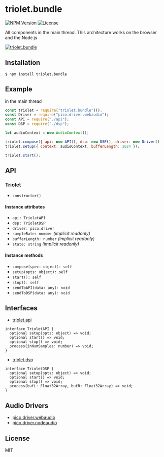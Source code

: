 # triolet.bundle
[![NPM Version](http://img.shields.io/npm/v/triolet.bundle.svg?style=flat-square)](https://www.npmjs.org/package/triolet.bundle)
[![License](http://img.shields.io/badge/license-MIT-brightgreen.svg?style=flat-square)](http://mohayonao.mit-license.org/)

All components in the main thread. This architecture works on the browser and the Node.js

[![triolet.bundle](https://raw.githubusercontent.com/wiki/mohayonao/triolet/images/triolet.bundle.png)](https://github.com/mohayonao/triolet/tree/master/triolet.bundle)

## Installation

```
$ npm install triolet.bundle
```

## Example

in the main thread

```js
const triolet = require("triolet.bundle")();
const Driver = require("pico.driver.webaudio");
const API = require("./api");
const DSP = require("./dsp");

let audioContext = new AudioContext();

triolet.compose({ api: new API(), dsp: new DSP(), driver: new Driver() });
triolet.setup({ context: audioContext, bufferLength: 1024 });

triolet.start();
```

## API
### Triolet
- `constructor()`

#### Instance attributes
- `api: TrioletAPI`
- `dsp: TrioletDSP`
- `driver: pico.driver`
- `sampleRate: number` _(implicit readonly)_
- `bufferLength: number` _(implicit readonly)_
- `state: string` _(implicit readonly)_

#### Instance methods
- `compose(spec: object): self`
- `setup(opts: object): self`
- `start(): self`
- `stop(): self`
- `sendToAPI(data: any): void`
- `sendToDSP(data: any): void`

## Interfaces

- [triolet.api](https://github.com/mohayonao/triolet/tree/master/triolet.api)

```
interface TrioletAPI {
  optional setup(opts: object) => void;
  optional start() => void;
  optional stop() => void;
  process(inNumSamples: number) => void;
}
```

- [triolet.dsp](https://github.com/mohayonao/triolet/tree/master/triolet.dsp)

```
interface TrioletDSP {
  optional setup(opts: object) => void;
  optional start() => void;
  optional stop() => void;
  process(bufL: Float32Array, bufR: Float32Array) => void;
}
```

## Audio Drivers

- [pico.driver.webaudio](https://github.com/mohayonao/pico.driver/tree/master/pico.driver.webaudio)
- [pico.driver.nodeaudio](https://github.com/mohayonao/pico.driver/tree/master/pico.driver.nodeaudio)

## License

MIT
